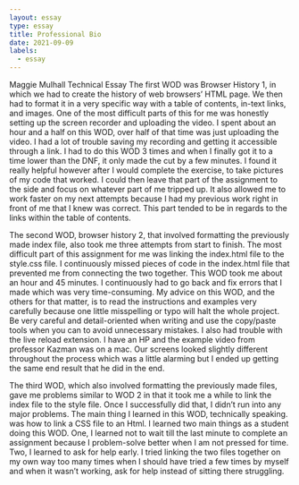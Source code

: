 ```yaml
---
layout: essay
type: essay
title: Professional Bio
date: 2021-09-09
labels:
  - essay
---
```


Maggie Mulhall
Technical Essay
The first WOD was Browser History 1, in which we had to create the history of web browsers’ HTML page. We then had to format it in a very specific way with a table of contents, in-text links, and images. One of the most difficult parts of this for me was honestly setting up the screen recorder and uploading the video. I spent about an hour and a half on this WOD, over half of that time was just uploading the video. I had a lot of trouble saving my recording and getting it accessible through a link. I had to do this WOD 3 times and when I finally got it to a time lower than the DNF, it only made the cut by a few minutes. I found it really helpful however after I would complete the exercise, to take pictures of my code that worked. I could then leave that part of the assignment to the side and focus on whatever part of me tripped up. It also allowed me to work faster on my next attempts because I had my previous work right in front of me that I knew was correct. This part tended to be in regards to the links within the table of contents. 

The second WOD, browser history 2, that involved formatting the previously made index file, also took me three attempts from start to finish. The most difficult part of this assignment for me was linking the index.html file to the style.css file. I continuously missed pieces of code in the index.html file that prevented me from connecting the two together. This WOD took me about an hour and 45 minutes. I continuously had to go back and fix errors that I made which was very time-consuming. My advice on this WOD, and the others for that matter, is to read the instructions and examples very carefully because one little misspelling or typo will halt the whole project. Be very careful and detail-oriented when writing and use the copy/paste tools when you can to avoid unnecessary mistakes. I also had trouble with the live reload extension. I have an HP and the example video from professor Kazman was on a mac. Our screens looked slightly different throughout the process which was a little alarming but I ended up getting the same end result that he did in the end.

The third WOD, which also involved formatting the previously made files, gave me problems similar to WOD 2 in that it took me a while to link the index file to the style file. Once I successfully did that, I didn’t run into any major problems. The main thing I learned in this WOD, technically speaking. was how to link a CSS file to an Html. I learned two main things as a student doing this WOD. One, I learned not to wait till the last minute to complete an assignment because I problem-solve better when I am not pressed for time. Two, I learned to ask for help early. I tried linking the two files together on my own way too many times when I should have tried a few times by myself and when it wasn’t working, ask for help instead of sitting there struggling.

